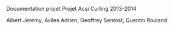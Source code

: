 Documentation projet Projet Acsi Curling 2013-2014

Albert Jeremy, Aviles Adrien, Geoffrey Sentost, Quentin Rouland
